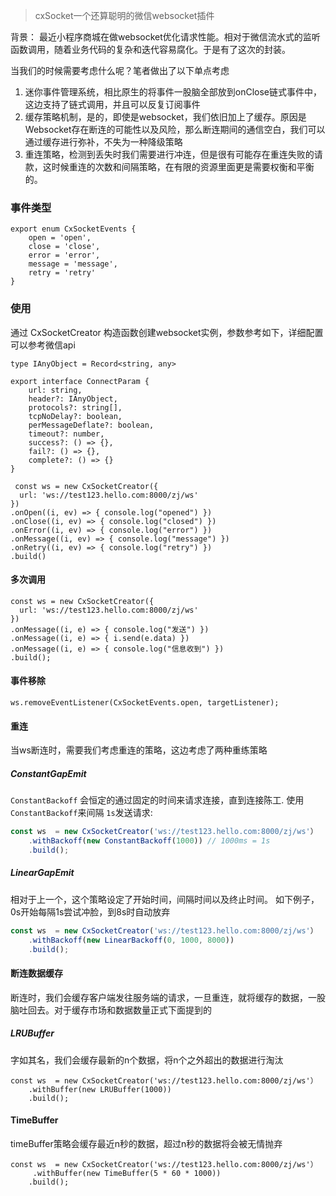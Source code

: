 >cxSocket一个还算聪明的微信websocket插件

背景： 最近小程序商城在做websocket优化请求性能。相对于微信流水式的监听函数调用，随着业务代码的复杂和迭代容易腐化。于是有了这次的封装。

当我们的时候需要考虑什么呢？笔者做出了以下单点考虑
1. 迷你事件管理系统，相比原生的将事件一股脑全部放到onClose链式事件中，这边支持了链式调用，并且可以反复订阅事件
2. 缓存策略机制，是的，即使是websocket，我们依旧加上了缓存。原因是Websocket存在断连的可能性以及风险，那么断连期间的通信空白，我们可以通过缓存进行弥补，不失为一种降级策略
3. 重连策略，检测到丢失时我们需要进行冲连，但是很有可能存在重连失败的请款，这时候重连的次数和间隔策略，在有限的资源里面更是需要权衡和平衡的。

### 事件类型
```
export enum CxSocketEvents {
    open = 'open',
    close = 'close',
    error = 'error',
    message = 'message',
    retry = 'retry'
}
```

### 使用

通过 CxSocketCreator 构造函数创建websocket实例，参数参考如下，详细配置可以参考微信api
```
type IAnyObject = Record<string, any>

export interface ConnectParam {
    url: string,
    header?: IAnyObject,
    protocols?: string[],
    tcpNoDelay?: boolean,
    perMessageDeflate?: boolean,
    timeout?: number,
    success?: () => {},
    fail?: () => {},
    complete?: () => {}
}
```
```
 const ws = new CxSocketCreator({
  url: 'ws://test123.hello.com:8000/zj/ws'
})
.onOpen((i, ev) => { console.log("opened") })
.onClose((i, ev) => { console.log("closed") })
.onError((i, ev) => { console.log("error") })
.onMessage((i, ev) => { console.log("message") })
.onRetry((i, ev) => { console.log("retry") })
.build()
```

#### 多次调用
```
const ws = new CxSocketCreator({
  url: 'ws://test123.hello.com:8000/zj/ws'
})
.onMessage((i, e) => { console.log("发送") })
.onMessage((i, e) => { i.send(e.data) })
.onMessage((i, e) => { console.log("信息收到") })
.build();
```

#### 事件移除
```
ws.removeEventListener(CxSocketEvents.open, targetListener);
```
#### 重连
当ws断连时，需要我们考虑重连的策略，这边考虑了两种重练策略
##### ConstantGapEmit
`ConstantBackoff` 会恒定的通过固定的时间来请求连接，直到连接陈工. 使用 `ConstantBackoff`来间隔 `1s`发送请求:
```typescript
const ws  = new CxSocketCreator('ws://test123.hello.com:8000/zj/ws'）
    .withBackoff(new ConstantBackoff(1000)) // 1000ms = 1s
    .build();
```

##### LinearGapEmit
相对于上一个，这个策略设定了开始时间，间隔时间以及终止时间。
如下例子，0s开始每隔1s尝试冲脸，到8s时自动放弃
```typescript
const ws  = new CxSocketCreator('ws://test123.hello.com:8000/zj/ws'）
    .withBackoff(new LinearBackoff(0, 1000, 8000))
    .build();
```

#### 断连数据缓存
断连时，我们会缓存客户端发往服务端的请求，一旦重连，就将缓存的数据，一股脑吐回去。对于缓存市场和数据数量正式下面提到的

##### LRUBuffer
字如其名，我们会缓存最新的n个数据，将n个之外超出的数据进行淘汰
```
const ws  = new CxSocketCreator('ws://test123.hello.com:8000/zj/ws'）
    .withBuffer(new LRUBuffer(1000))
    .build();
```

#### TimeBuffer
timeBuffer策略会缓存最近n秒的数据，超过n秒的数据将会被无情抛弃
```
const ws  = new CxSocketCreator('ws://test123.hello.com:8000/zj/ws'）
     .withBuffer(new TimeBuffer(5 * 60 * 1000))
    .build();
```


